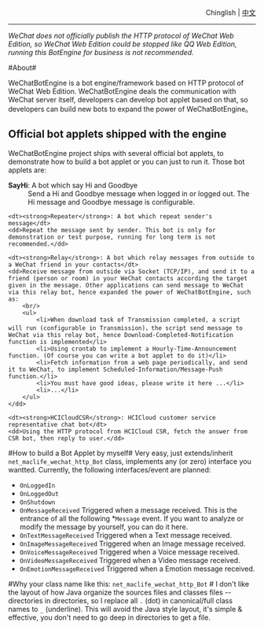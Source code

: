 <div style='text-align:right;'><span>Chinglish</span> | <a href='ReadMe.中文.md'>中文</a></div>

----

*WeChat does not officially publish the HTTP protocol of WeChat Web Edition, so WeChat Web Edition could be stopped like QQ Web Edition, running this BotEngine for business is not recommended.*

#About#

WeChatBotEngine is a bot engine/framework based on HTTP protocol of WeChat Web Edition.
WeChatBotEngine deals the communication with WeChat server itself, developers can develop bot applet based on that, so developers can build new bots to expand the power of WeChatBotEngine。

## Official bot applets shipped with the engine ##
WeChatBotEngine project ships with several official bot applets, to demonstrate how to build a bot applet or you can just to run it.
Those bot applets are:

<dl>
	<dt><strong>SayHi</strong>: A bot which say Hi and Goodbye</dt>
	<dd>Send a Hi and Goodbye message when logged in or logged out. The Hi message and Goodbye message is configurable.</dd>

	<dt><strong>Repeater</strong>: A bot which repeat sender's message</dt>
	<dd>Repeat the message sent by sender. This bot is only for demonstration or test purpose, running for long term is not recommended.</dd>

	<dt><strong>Relay</strong>: A bot which relay messages from outside to a WeChat friend in your contacts</dt>
	<dd>Receive message from outside via Socket (TCP/IP), and send it to a friend (person or room) in your WeChat contacts according the target given in the message. Other applications can send message to WeChat via this relay bot, hence expanded the power of WeChatBotEngine, such as:
		<br/>
		<ul>
			<li>When download task of Transmission completed, a script will run (configurable in Transmission)，the script send message to WeChat via this relay bot, hence Download-Completed-Notification function is implemented</li>
			<li>Using crontab to implement a Hourly-Time-Announcement function. (Of course you can write a bot applet to do it)</li>
			<li>Fetch information from a web page periodically, and send it to WeChat, to implement Scheduled-Information/Message-Push function.</li>
			<li>You must have good ideas, please write it here ...</li>
			<li>...</li>
		</ul>
	</dd>

	<dt><strong>HCICloudCSR</strong>: HCICloud customer service representative chat bot</dt>
	<dd>Using the HTTP protocol from HCICloud CSR, fetch the answer from CSR bot, then reply to user.</dd>
</dl>

#How to build a Bot Applet by myself#
Very easy, just extends/inherit `net_maclife_wechat_http_Bot` class, implements any (or zero) interface you wantted.
Currently, the following interfaces/event are planned:

- `OnLoggedIn`
- `OnLoggedOut`
- `OnShutdown`
- `OnMessageReceived` Triggered when a message received. This is the entrance of all the following *`Message` event. If you want to analyze or modify the message by yourself, you can do it here.
- `OnTextMessageReceived` Triggered when a Text message received.
- `OnImageMessageReceived` Triggered when an Image message received.
- `OnVoiceMessageReceived` Triggered when a Voice message received.
- `OnVideoMessageReceived` Triggered when a Video message received.
- `OnEmotionMessageReceived` Triggered when a Emotion message received.

#Why your class name like this: `net_maclife_wechat_http_Bot` #
I don't like the layout of how Java organize the sources files and classes files -- directories in directories, so I replace all `.` (dot) in canonical/full class names to `_` (underline). This will avoid the Java style layout, it's simple & effective, you don't need to go deep in directories to get a file.
